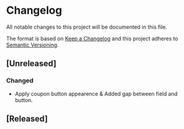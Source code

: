 # Changelog

All notable changes to this project will be documented in this file.

The format is based on [Keep a Changelog][keep a changelog] and this project adheres to [Semantic Versioning][semantic versioning].

## [Unreleased]

### Changed

- Apply coupon button appearence & Added gap between field and button.

## [Released]

<!-- Links -->

[keep a changelog]: https://keepachangelog.com/
[semantic versioning]: https://semver.org/
